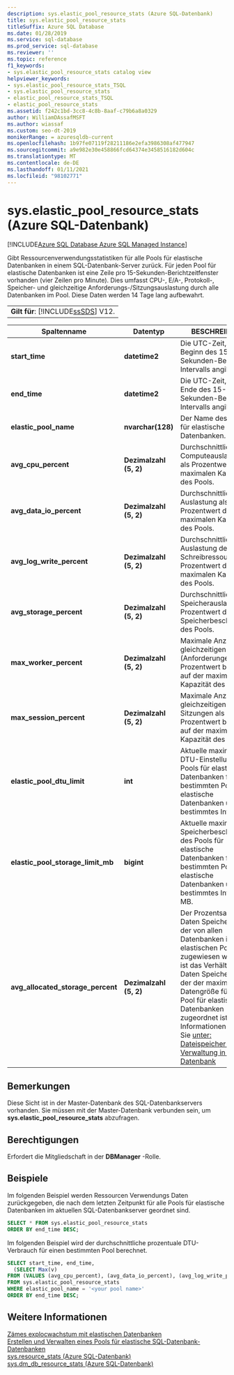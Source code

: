 ```yaml
---
description: sys.elastic_pool_resource_stats (Azure SQL-Datenbank)
title: sys.elastic_pool_resource_stats
titleSuffix: Azure SQL Database
ms.date: 01/28/2019
ms.service: sql-database
ms.prod_service: sql-database
ms.reviewer: ''
ms.topic: reference
f1_keywords:
- sys.elastic_pool_resource_stats catalog view
helpviewer_keywords:
- sys.elastic_pool_resource_stats_TSQL
- sys.elastic_pool_resource_stats
- elastic_pool_resource_stats_TSQL
- elastic_pool_resource_stats
ms.assetid: f242c1bd-3cc8-4c8b-8aaf-c79b6a8a0329
author: WilliamDAssafMSFT
ms.author: wiassaf
ms.custom: seo-dt-2019
monikerRange: = azuresqldb-current
ms.openlocfilehash: 1b97fe07119f28211186e2efa3986308af477947
ms.sourcegitcommit: a9e982e30e458866fcd64374e3458516182d604c
ms.translationtype: MT
ms.contentlocale: de-DE
ms.lasthandoff: 01/11/2021
ms.locfileid: "98102771"
---
```

# <a name="syselastic_pool_resource_stats-azure-sql-database"></a>sys.elastic_pool_resource_stats (Azure SQL-Datenbank)
[!INCLUDE[Azure SQL Database Azure SQL Managed Instance](../../includes/applies-to-version/asdb-asdbmi.md)]

  Gibt Ressourcenverwendungsstatistiken für alle Pools für elastische Datenbanken in einem SQL-Datenbank-Server zurück. Für jeden Pool für elastische Datenbanken ist eine Zeile pro 15-Sekunden-Berichtzeitfenster vorhanden (vier Zeilen pro Minute). Dies umfasst CPU-, E/A-, Protokoll-, Speicher- und gleichzeitige Anforderungs-/Sitzungsauslastung durch alle Datenbanken im Pool. Diese Daten werden 14 Tage lang aufbewahrt. 
  
||  
|-|  
|**Gilt für**:  [!INCLUDE[ssSDS](../../includes/sssds-md.md)] V12.|  
  
|Spaltenname|Datentyp|BESCHREIBUNG|  
|-----------------|---------------|-----------------|  
|**start_time**|**datetime2**|Die UTC-Zeit, die den Beginn des 15-Sekunden-Berichts Intervalls angibt.|  
|**end_time**|**datetime2**|Die UTC-Zeit, die das Ende des 15-Sekunden-Berichts Intervalls angibt.|  
|**elastic_pool_name**|**nvarchar(128)**|Der Name des Pools für elastische Datenbanken.|  
|**avg_cpu_percent**|**Dezimalzahl (5, 2)**|Durchschnittliche Computeauslastung als Prozentwert der maximalen Kapazität des Pools.|  
|**avg_data_io_percent**|**Dezimalzahl (5, 2)**|Durchschnittliche E/A-Auslastung als Prozentwert der maximalen Kapazität des Pools.|  
|**avg_log_write_percent**|**Dezimalzahl (5, 2)**|Durchschnittliche Auslastung der Schreibressourcen als Prozentwert der maximalen Kapazität des Pools.|  
|**avg_storage_percent**|**Dezimalzahl (5, 2)**|Durchschnittliche Speicherauslastung als Prozentwert der Speicherbeschränkung des Pools.|  
|**max_worker_percent**|**Dezimalzahl (5, 2)**|Maximale Anzahl der gleichzeitigen Worker (Anforderungen) als Prozentwert basierend auf der maximalen Kapazität des Pools.|  
|**max_session_percent**|**Dezimalzahl (5, 2)**|Maximale Anzahl der gleichzeitigen Sitzungen als Prozentwert basierend auf der maximalen Kapazität des Pools.|  
|**elastic_pool_dtu_limit**|**int**|Aktuelle maximale DTU-Einstellung des Pools für elastische Datenbanken für einen bestimmten Pool für elastische Datenbanken und ein bestimmtes Intervall.|  
|**elastic_pool_storage_limit_mb**|**bigint**|Aktuelle maximale Speicherbeschränkung des Pools für elastische Datenbanken für einen bestimmten Pool für elastische Datenbanken und ein bestimmtes Intervall in MB.|
|**avg_allocated_storage_percent**|**Dezimalzahl (5, 2)**|Der Prozentsatz des Daten Speicherplatzes, der von allen Datenbanken im elastischen Pool zugewiesen wird.  Dies ist das Verhältnis des Daten Speicherplatzes, der der maximalen Datengröße für den Pool für elastische Datenbanken zugeordnet ist.  Weitere Informationen finden Sie [unter: Dateispeicher Platz Verwaltung in SQL-Datenbank](/azure/sql-database/sql-database-file-space-management)|  
  
## <a name="remarks"></a>Bemerkungen

 Diese Sicht ist in der Master-Datenbank des SQL-Datenbankservers vorhanden. Sie müssen mit der Master-Datenbank verbunden sein, um **sys.elastic_pool_resource_stats** abzufragen.  
  
## <a name="permissions"></a>Berechtigungen

 Erfordert die Mitgliedschaft in der **DBManager** -Rolle.  
  
## <a name="examples"></a>Beispiele

 Im folgenden Beispiel werden Ressourcen Verwendungs Daten zurückgegeben, die nach dem letzten Zeitpunkt für alle Pools für elastische Datenbanken im aktuellen SQL-Datenbankserver geordnet sind.  
  
```sql
SELECT * FROM sys.elastic_pool_resource_stats
ORDER BY end_time DESC;  
```

 Im folgenden Beispiel wird der durchschnittliche prozentuale DTU-Verbrauch für einen bestimmten Pool berechnet.  

```sql
SELECT start_time, end_time,
  (SELECT Max(v)
FROM (VALUES (avg_cpu_percent), (avg_data_io_percent), (avg_log_write_percent)) AS value(v)) AS [avg_DTU_percent]
FROM sys.elastic_pool_resource_stats
WHERE elastic_pool_name = '<your pool name>'
ORDER BY end_time DESC;  
```

## <a name="see-also"></a>Weitere Informationen

 [Zämes explocwachstum mit elastischen Datenbanken](/azure/azure-sql/database/elastic-pool-overview)   
 [Erstellen und Verwalten eines Pools für elastische SQL-Datenbank-Datenbanken](/azure/azure-sql/database/elastic-pool-overview)   
 [sys.resource_stats &#40;Azure SQL-Datenbank&#41;](../../relational-databases/system-catalog-views/sys-resource-stats-azure-sql-database.md)   
 [sys.dm_db_resource_stats &#40;Azure SQL-Datenbank&#41;](../../relational-databases/system-dynamic-management-views/sys-dm-db-resource-stats-azure-sql-database.md)  
  
